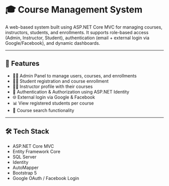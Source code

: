 # 🎓 Course Management System

A web-based system built using ASP.NET Core MVC for managing courses, instructors, students, and enrollments. It supports role-based access (Admin, Instructor, Student), authentication (email + external login via Google/Facebook), and dynamic dashboards.

---
## 🚀 Features

- 🧑‍🏫 Admin Panel to manage users, courses, and enrollments
- 👨‍🎓 Student registration and course enrollment
- 👨‍🏫 Instructor profile with their courses
- 🔐 Authentication & Authorization using ASP.NET Identity
- 🌐 External login via Google & Facebook
- 📊 View registered students per course
- 🔎 Course search functionality

---

## 🛠️ Tech Stack

- ASP.NET Core MVC
- Entity Framework Core
- SQL Server
- Identity
- AutoMapper
- Bootstrap 5
- Google OAuth / Facebook Login
